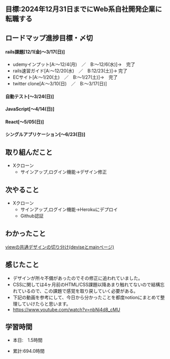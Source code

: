 ## 目標:2024年12月31日までにWeb系自社開発企業に転職する

## ロードマップ進捗目標・〆切
#### rails課題[12/1(金)～3/17(日)]
* udemyインプット[A:～12/4(月)　／　B:～12/6(水)]→　完了
* rails速習ガイド[A:～12/20(水)　／　B:12/23(土)]→  完了
* ECサイト[A:～1/20(土)　／　B:～1/27(土)]→　完了
* twitter clone[A:～3/10(日)　／　B:～3/17(日)]

#### 自動テスト[～3/24(日)]
#### JavaScript[～4/14(日)]
#### React[～5/05(日)]
#### シングルアプリケーション[～6/23(日)]


## 取り組んだこと
- Xクローン
  - サインアップ,ログイン機能→デザイン修正


## 次やること
- Xクローン
  - サインアップ,ログイン機能→Herokuにデプロイ
  - Github認証
  
## わかったこと
[viewの共通デザインの切り分け(deviseとmainページ)](https://cherry-beat-86e.notion.site/rails-view-application-0e8071cbc8dc41e6a1d508ac4e1b241e?pvs=4)

## 感じたこと
* デザインが所々不備があったのでその修正に追われていました。
* CSSに関しては4ヶ月前のHTML/CSS課題以降あまり触れてないので結構忘れているので、この課題で感覚を取り戻していく必要がある。
* 下記の動画を参考にして、今日から分かったことを都度notionにまとめて整理していけたらと思います。
* https://www.youtube.com/watch?v=nbNj4d8_cMU


## 学習時間
- 本日:　1.5時間

- 累計:694.0時間
